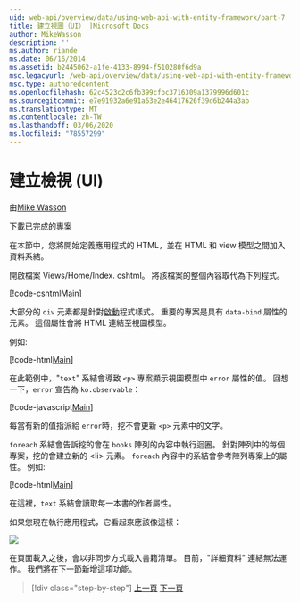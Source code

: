 ```yaml
---
uid: web-api/overview/data/using-web-api-with-entity-framework/part-7
title: 建立視圖（UI） |Microsoft Docs
author: MikeWasson
description: ''
ms.author: riande
ms.date: 06/16/2014
ms.assetid: b2445062-a1fe-4133-8994-f510280f6d9a
msc.legacyurl: /web-api/overview/data/using-web-api-with-entity-framework/part-7
msc.type: authoredcontent
ms.openlocfilehash: 62c4523c2c6fb399cfbc3716309a1379996d601c
ms.sourcegitcommit: e7e91932a6e91a63e2e46417626f39d6b244a3ab
ms.translationtype: MT
ms.contentlocale: zh-TW
ms.lasthandoff: 03/06/2020
ms.locfileid: "78557299"
---
```

# <a name="create-the-view-ui"></a>建立檢視 (UI)

由[Mike Wasson](https://github.com/MikeWasson)

[下載已完成的專案](https://github.com/MikeWasson/BookService)

在本節中，您將開始定義應用程式的 HTML，並在 HTML 和 view 模型之間加入資料系結。

開啟檔案 Views/Home/Index. cshtml。 將該檔案的整個內容取代為下列程式。

[!code-cshtml[Main](part-7/samples/sample1.cshtml)]

大部分的 `div` 元素都是針對[啟動](http://getbootstrap.com/)程式樣式。 重要的專案是具有 `data-bind` 屬性的元素。 這個屬性會將 HTML 連結至視圖模型。

例如:

[!code-html[Main](part-7/samples/sample2.html)]

在此範例中，&quot;`text`&quot; 系結會導致 `<p>` 專案顯示視圖模型中 `error` 屬性的值。 回想一下，`error` 宣告為 `ko.observable`：

[!code-javascript[Main](part-7/samples/sample3.js)]

每當有新的值指派給 `error`時，挖不會更新 `<p>` 元素中的文字。

`foreach` 系結會告訴挖的會在 `books` 陣列的內容中執行迴圈。 針對陣列中的每個專案，挖的會建立新的 &lt;li&gt; 元素。 `foreach` 內容中的系結會參考陣列專案上的屬性。 例如:

[!code-html[Main](part-7/samples/sample4.html)]

在這裡，`text` 系結會讀取每一本書的作者屬性。

如果您現在執行應用程式，它看起來應該像這樣：

![](part-7/_static/image1.png)

在頁面載入之後，會以非同步方式載入書籍清單。 目前，&quot;詳細資料&quot; 連結無法運作。 我們將在下一節新增這項功能。

> [!div class="step-by-step"]
> [上一頁](part-6.md)
> [下一頁](part-8.md)
